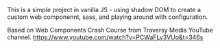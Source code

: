 This is a simple project in vanilla JS - using shadow DOM to create a custom web componennt, sass, and playing around with configuration.

Based on Web Components Crash Course from Traversy Media YouTube channel.
https://www.youtube.com/watch?v=PCWaFLy3VUo&t=346s
